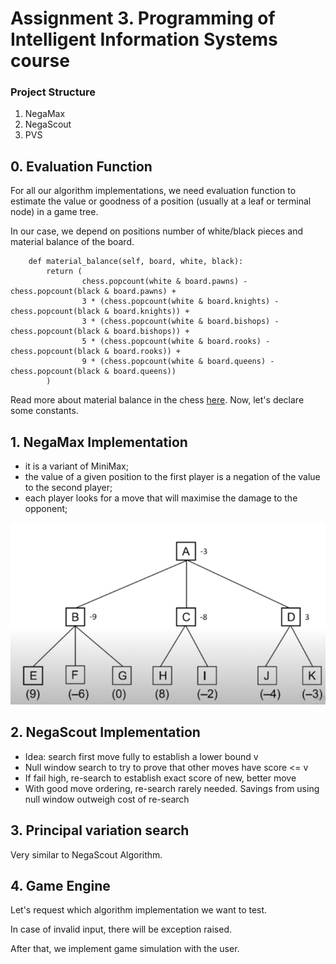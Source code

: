 # Assignment 3. Programming of Intelligent Information Systems course

### Project Structure

 1. NegaMax
 2. NegaScout
 3. PVS

## 0. Evaluation Function

For all our algorithm implementations, we need evaluation function to estimate the value or goodness of a position (usually at a leaf or terminal node) in a game tree.

In our case, we depend on positions number of white/black pieces and material balance of the board.

```
    def material_balance(self, board, white, black):
        return (
                chess.popcount(white & board.pawns) - chess.popcount(black & board.pawns) +
                3 * (chess.popcount(white & board.knights) - chess.popcount(black & board.knights)) +
                3 * (chess.popcount(white & board.bishops) - chess.popcount(black & board.bishops)) +
                5 * (chess.popcount(white & board.rooks) - chess.popcount(black & board.rooks)) +
                9 * (chess.popcount(white & board.queens) - chess.popcount(black & board.queens))
        )
```


Read more about material balance in the chess [here](https://www.chess.com/article/view/the-evaluation-of-material-imbalances-by-im-larry-kaufman).
Now, let's declare some constants.

## 1. NegaMax Implementation

- it is a variant of MiniMax;
- the value of a given position to the first player is a negation of the value to the second player;
- each player looks for a move that will maximise the damage to the opponent;

![img.png](img.png)

## 2. NegaScout Implementation

- Idea: search first move fully to establish a lower bound v
- Null window search to try to prove that other moves have
score <= v
- If fail high, re-search to establish exact score of new, better
move
- With good move ordering, re-search rarely needed. Savings
from using null window outweigh cost of re-search 

## 3. Principal variation search

Very similar to NegaScout Algorithm.

## 4. Game Engine
Let's request which algorithm implementation we want to test.

In case of invalid input, there will be exception raised.

After that, we implement game simulation with the user.